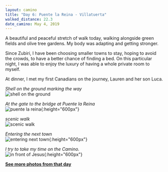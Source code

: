 ```yaml
---
layout: camino
title: "Day 6: Puente la Reina - Villatuerta"
walked_distance: 22.3
date_camino: May 4, 2019
---
```


A beautiful and peaceful stretch of walk today, walking alongside green fields and olive tree gardens. My body was adapting and getting stronger. 

Since Zubiri, I have been choosing smaller towns to stay, hoping to avoid the crowds, to have a better chance of finding a bed. On this particular night, I was able to enjoy the luxury of having a whole private room to myself. 

At dinner, I met my first Canadians on the journey, Lauren and her son Luca.

*Shell on the ground marking the way*  
![shell on the ground](https://lh3.googleusercontent.com/Mo137KQesUzuzEgm4n-VdMXWCwpyjjwv8SkssaNPA2HnLtaU0PakcWWr2T_wtag2GhQCs9wOHUT8VDQq_NtUG-5LlYYsvb6plWjX_vn1dM5FE64Q_NMKdmLm0_2R9uU_V5iFI17grYmTsLYv8S2DTywtQdkrYXtZyMS3r5c4m5X-621OVf4txBIeBS2QeS55Zv6tEbxoU7vw2_8qP3-Nxokc5kR2D4HvhFIefxrGXUvi0bz6E3CizGlR6RoX1Ex4dxQiPqgji_MxgoPHe3ls22sYpGcVw9nkG0nJnnTPLeH22Bka6BVLj5sh4RYob61zmdPvOdIQcjSWGSdro6umyphebDylpaV-WdecQRz8WAwRYZQsu-9HuWPeVhNVFCii9PYDCb6nKtC3IV5CMakRfVDjfs9rS9-ytZdtw75u7WzHkuRa0dvRf6KZVrhP0lwhSLyrPvC5jAaapcx6NwDzE-1dW057hkKcbsTIxtCh3BDSi0zf5uniG2ZaYCTRtCbUhPjdGEaVNjXOMSAGvDgW0Z-LjRfhkt4mqJBBmpTjb-WDECV60SrydStjn13SXosiU-CTmwTE5jQ_uH2uzaesfVnF7771Vc_ba7F4F649SsXaUB6vvsj3E0VQM1Bf-UTtqt7cCQ71NINHcG0CMKdmHzNdqAysJAfGlKGMWHBRjrn7HOYP10d98Amg7zfusTjfr_imHjuenxS3BJjtfxlQ1nmMq1FKpUNkvRUGvy7kQzgs_IZhhcmCkBI=w1840-h1036-no)

*At the gate to the bridge at Puente la Reina*  
![puente la reina](https://lh3.googleusercontent.com/1FXMwHG3SJo7X3hz9SJ8G8j2jGlTZ8NSkNOvusGbYExftqBZP4PyNxXvMgYPD13P7DGCt15oftx1qdm5nur6h3nwpc9l5B4iQixdO1aAnAViexRPLR4qoLMHqUgJNVBebDBdp6nO37VufoG4hZS4ZcQvUyuoAkRIkQKQaw75NOOByUFc6e8a4Wo9cqsLiRmETrVH1bsO4o-OmuhtlJHrK71Ry2LRjtOmndmrsiGwShtmVHvRsv73M_m9cTzEuUicqq-rPOzydcQRYCf3Zl1jFaJQ3eid1pFkw_ibYkzxBp3X6aEgpHO77G3DEwHjeNvmWZ8i9JUubuwh_7Ik_J4nuriIjFDBu9JxWEKAJNhXiFymIilX5qfs08OeXcIW6-izwj7jgxxEQRjZlFjLW8tcn6WD8l0GKuQFjfiJrb5dujF4-wdM2KbEttjEnoxSy2B_KuBgmzwtnCFdbIkYzrGsY8T4Vun3u2oLd53THIuXFVMkKQFrIiDjHgsfh4xHkbdGjI6AlwtBsBeIDsTRRVHW_L9K-k0x1NbW9ISyacRGs_0LlfNKB-CmcximbZmFzkMZ8tNUjq6W6DGpiq9H_Ob1iNSfwZmkgvPQ-VfnSGuZf_tePZfM3ZxU6TzDsGxwwkgSXv9-rE37UQR2LtMZN0yleBDX2m75vHocFcKIVPIylUFsYznTcUJT_qWhsm85uAXUJdz6iMZbu_FCZLa_Uh1fV0C0OJQYIQYYoM8CJLRh2Iyuso2xXEtVM-8=w1060-h1406-no){:height="600px"}

*scenic walk*  
![scenic walk](https://lh3.googleusercontent.com/pRQ0VY8zQAUIAw7XoF9P9kg7kSpluSrVzVrHegrXALmfYww3vWMXceJ1vpor9YS8RUsEyGuulSpK0P2OInX3Ia7QoYR7zrklHvc_01Khszdfh9Su6tOd4oS9keDXsyXsf1ooO8Dp2t89_lj7znJ4WyKO-sTX3SfI7ZXDAvlxiCXkzQp6g70abw-Q8gF_IqXZubq1xvcxQ1JoHeloAvIah1XJSlpM2SoTKwxUdwaIdnyrxJF9xbHCDcBQ6rRyldctRJ9CePR2OVtK2mQqBfMJvIjsLBrcKwpsUutDRNidFAuvGiY6OVxUk8XJH3fkSAp47RbGgty2kMuO_fFPZ02yGF7HQki8gm2t9H6q1vFiOnUzFeXomvImqTJE0-i4gvfKkjtmBILM-VMuU5WngVWALhk8zLnW05LdBfHjgCzfrMnDD6HLBCoxx_2CR09QoljhSRP51XLnh_zk05B11glpbaGvVCXa3KOEvKehzgDVEn2ZMYAy8B1H4AsV-9DyFZfD6qZAkwWQJAi3xAH-wKtP3G95uk0HANhOpSHUFTHo6IwEUOf8ae-xlCdlMwth5xKAFa6RGQFwVZ3J1cHZjL5J44A_SXb7Nv5mrYhC-fC86EmNX_g1jQ53JsRK417_N-g9fArDXMu-BHhuIKx3wkF41HWkLthCDixFzUvRFfqswRwCpZDLAgd7VZr3TmXz13zFh1aTxR1BzNSm1nnNnHWJ653_XCnULwHC4cmKuvKCarox1c-Va7K77OU=w1840-h1036-no)

*Entering the next town*  
![entering next town](https://lh3.googleusercontent.com/CWQ9jSi7aOoHmbHIxbUBj1Oh2C5WqTcdCfzmrPSTty7MPN6NfywZwpphT2IB--j6JxxfQEoJPR8AkCJTiz4dXsEAlrrPB6q0NPLX9qLBEVGyzdSFkcveqE2cRR_zxcT49W5gLk_MXPL0Dc71XYKCZ0OdcyhckeW5aoQzzM59UbEjpSCiOjzd6y-nduqvTIp4_WLYNoBxhwje63gAXeg9eJp7cnEN74NSjXJ_dmBQrdeJ05D9PaL_2RmkUlnlo66kJPkStVEIH6T1CMFcJNdSf-YHr-G1X3iQj-KktfQY4670y_bhPoACT6DBgwjD0ko038_eVUSbuaLKmlxVwwOaVwPSRohUQWtTFhT_RRbnfvAM7KPc2wobAwa8lL_aEoHAjhUq80nYVT8lL_eLORuC8BWJFb8dKFwLtiPAhtq5rmm2-UA7h0clPigA6IxWf9k1vSoNkVzDc97vJ8IKSA2UUxq8LnARUUC69u3ucEpGSJRJIb0v9npolRBLx1zHMeW0uMOjVXkzygyV7eoF2BwggT1tVCsneyVmD8nUeV_EzwWddSAcPfxAynqCKoH07mwtTe5IK7BFYCHA0tUqaY7-G8R9Vmp24pgV7oBmCLvsl_nYu_TAO5slDpvFbjKQGRqRRuZmd0KUTMJByIv13wXtZpGeu9JM5Hn_rO6bviD2MozRg-u3Mb38_D4jAgP5I0-cv8peVNWgFbwfGwDM7RteDVXiAc6Bd-F_SBOYBhi4zJrdpXJYmZaMLBE=w792-h1406-no){:height="600px"}

*I try to take my time on the Camino.*  
![in front of Jesus](https://lh3.googleusercontent.com/uzBQHiLi6ZEYyuUHd0wCaukzvEc0WS_uQn4nS4NEtyP35xTwwJm76BGjaYyXwxaO4vDg-L3lWwn20Qqnc1Ev9uQ8okvxlkL5NKsZN04rmJH3wk5oOIJL-u91YPwWc2lJy13VwHr7Ky-AnRhM0AVhjsaId6GMDL2ojwSQbnfjuNbI5pyBdJZWDhav6bR6cTD8owghiovWmZAhA7EZGbbosKNrTxUEMcwjTBiaPHZ4SU5K43rlonX821jXp4WugTewctuxP1DhKdgpflWSZIOm5Jc7rMkavhArIz3p30-TsWNsc7K_tu-bUImzxOVKKEq0ZjdRXPPGEWFaAZtMZS2bSnYvxOQhsqFJLLaj9qO_DhjZCQA96cZY00QLTLFVy8ScqffuF1_5FQ4lKeZLxAY-3eWvc4c5znaid8UXuFawLBRyALSu2dCHEl9IarliJ3HEGBK3e72l85cfo0RNKOuEomqq6Jdym17mWRyLZOYtLIb47RLn4lEE1xv4YmqKZOvOWusFcedey1uKdX3k8Abc7a-prjpvdVfa36yvdylMwUv-04ozXmduMQDRx8IDxEp8o-cEU5eV6FvMpEgmFSB4D4nzW62VEMjC3iDfKeyDsxQ9VPUT-_akEH0wpwg4dYB_dQUWwE--ly-Y0P_w8Ddg3PB5OrpE_j40ZUX4b1GSGngXj0KO6P5AyXlZcpqg5R0eQZhkx1YAVXbx6waIChgLWKBrAoc47PB5obtYCQfs44ABecohDKyy7Cw=w792-h1406-no){:height="600px"}

[**See more photos from that day**](https://photos.app.goo.gl/ZHG9ViLYmLS5JYuLA)

